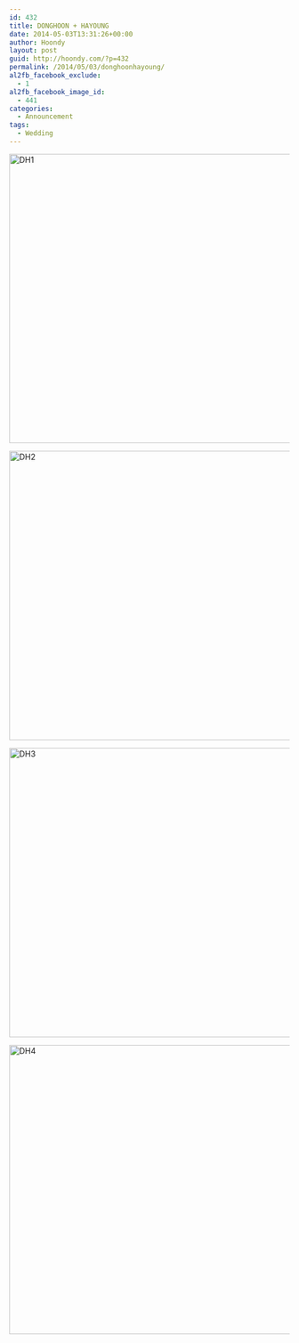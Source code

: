 ```yaml
---
id: 432
title: DONGHOON + HAYOUNG
date: 2014-05-03T13:31:26+00:00
author: Hoondy
layout: post
guid: http://hoondy.com/?p=432
permalink: /2014/05/03/donghoonhayoung/
al2fb_facebook_exclude:
  - 1
al2fb_facebook_image_id:
  - 441
categories:
  - Announcement
tags:
  - Wedding
---
```

[<img class="aligncenter size-full wp-image-441" alt="DH1" src="http://hoondy.com/wp-content/uploads/2014/05/DH1-e1399091102751.png" width="520" height="520" />](http://hoondy.com/wp-content/uploads/2014/05/DH1-e1399091102751.png)

[<img class="aligncenter size-full wp-image-442" alt="DH2" src="http://hoondy.com/wp-content/uploads/2014/05/DH2-e1399091172913.png" width="520" height="520" />](http://hoondy.com/wp-content/uploads/2014/05/DH2-e1399091172913.png)

[<img class="aligncenter size-full wp-image-443" alt="DH3" src="http://hoondy.com/wp-content/uploads/2014/05/DH3-e1399091233146.png" width="520" height="520" />](http://hoondy.com/wp-content/uploads/2014/05/DH3-e1399091233146.png)

[<img class="aligncenter size-full wp-image-444" alt="DH4" src="http://hoondy.com/wp-content/uploads/2014/05/DH4-e1399091296554.png" width="520" height="520" />](http://hoondy.com/wp-content/uploads/2014/05/DH4-e1399091296554.png)

<div class="al2fb_like_button">
  <div id="fb-root">
  </div><fb:like href="http://hoondy.com/2014/05/03/donghoonhayoung/" send="true" layout="standard" show_faces="true" share="true" width="450" action="like" font="arial" colorscheme="light" ref="AL2FB"></fb:like>
</div>